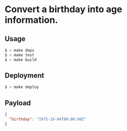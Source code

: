 # Convert a birthday into age information.

## Usage

```bash
$ > make deps
$ > make test
$ > make build
```

## Deployment

```bash
$ > make deploy
```

## Payload

```json
{
  "birthday": "1975-10-04T00:00:00Z"
}
```
